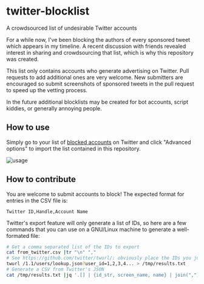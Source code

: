 # twitter-blocklist
A crowdsourced list of undesirable Twitter accounts

For a while now, I've been blocking the authors of every sponsored tweet which appears in my timeline. A recent discussion with friends revealed interest in sharing and crowdsourcing that list, which is why this repository was created.

This list only contains accounts who generate advertising on Twitter. Pull requests to add additional ones are very welcome. New submitters are encouraged so submit screenshots of sponsored tweets in the pull request to speed up the vetting process.

In the future additional blocklists may be created for bot accounts, script kiddies, or generally annoying people.

## How to use
Simply go to your list of [blocked accounts](https://twitter.com/settings/blocked) on Twitter and click "Advanced options" to import the list contained in this repository.

![usage](https://cdn.discordapp.com/attachments/439340562533974026/489082953440165888/unknown.png)

## How to contribute

You are welcome to submit accounts to block! The expected format for entries in the CSV file is: 

```
Twitter ID,Handle,Account Name
```

Twitter's export feature will only generate a list of IDs, so here are a few commands that you can use on a GNU/Linux machine to generate a well-formated file:

```bash
# Get a comma separated list of the IDs to export
cat from_twitter.csv |tr "\n" ","
# See https://github.com/twitter/twurl/; obviously place the IDs you just obtained in the next command
twurl /1.1/users/lookup.json?user_id=1,2,3,4... > /tmp/results.txt
# Generate a CSV from Twitter's JSON
cat /tmp/results.txt |jq '.[] | {id_str, screen_name, name} | join(",")' | tr -d '"' > blocklist.csv
```
